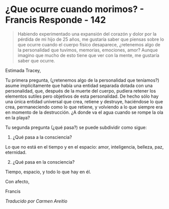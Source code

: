 # ¿Que ocurre cuando morimos? - Francis Responde - 142

>Habiendo experimentado una expansión del corazón y dolor por la pérdida de mi hijo de 25 años, me gustaría saber que piensas sobre lo que ocurre cuando el cuerpo físico desaparece, ¿retenemos algo de la personalidad que tuvimos, memorias, emociones, amor? Aunque imagino que mucho de esto tiene que ver con la mente, me gustaría saber que ocurre.

Estimada Tracey,

Tu primera pregunta, (¿retenemos algo de la personalidad que teníamos?) asume implícitamente que había una entidad separada dotada con una personalidad, que, después de la muerte del cuerpo, pudiera retener los elementos sutiles pero objetivos de esta personalidad. De hecho sólo hay una única entidad universal que crea, retiene y destruye, haciéndose lo que crea, permaneciendo como lo que retiene, y volviendo a lo que siempre era en momento de la destrucción. ¿A donde va el agua cuando se rompe la ola en la playa?

Tu segunda pregunta (¿qué pasa?) se puede subdividir como sigue:

1. ¿Qué pasa a la consciencia?

Lo que no está en el tiempo y en el espacio: amor, inteligencia, belleza, paz, eternidad.

2. ¿Qué pasa en la consciencia?

Tiempo, espacio, y todo lo que hay en él.

Con afecto,

Francis

_Traducido por Carmen Areitio_